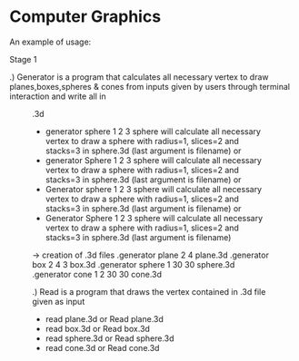 # Computer Graphics

An example of usage:

Stage 1

.) Generator is a program that calculates all necessary vertex to draw planes,boxes,spheres & cones from inputs given by users through terminal interaction and write all in <figure>.3d

- generator sphere 1 2 3 sphere will calculate all necessary vertex to draw a sphere with radius=1, slices=2 and stacks=3 in sphere.3d (last argument is filename)
or
- generator Sphere 1 2 3 sphere will calculate all necessary vertex to draw a sphere with radius=1, slices=2 and stacks=3 in sphere.3d (last argument is filename)
or
- Generator sphere 1 2 3 sphere will calculate all necessary vertex to draw a sphere with radius=1, slices=2 and stacks=3 in sphere.3d (last argument is filename)
or
- Generator Sphere 1 2 3 sphere will calculate all necessary vertex to draw a sphere with radius=1, slices=2 and stacks=3 in sphere.3d (last argument is filename)


-> creation of .3d files
	.generator plane 2 4 plane.3d
	.generator box 2 4 3 box.3d
	.generator sphere 1 30 30 sphere.3d
	.generator cone 1 2 30 30 cone.3d

.) Read is a program that draws the vertex contained in .3d file given as input

- read plane.3d or Read plane.3d
- read box.3d or Read box.3d
- read sphere.3d or Read sphere.3d
- read cone.3d or Read cone.3d